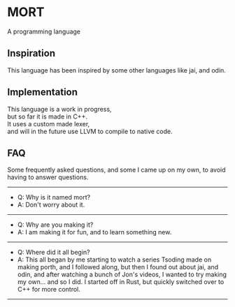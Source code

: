 # MORT 
A programming language 

## Inspiration
This language has been inspired by some other languages like jai, and odin.

## Implementation
This language is a work in progress,  
but so far it is made in C++.  
It uses a custom made lexer,  
and will in the future use LLVM to compile to native code.  

## FAQ

Some frequently asked questions, and some I came up on my own, to avoid having to answer questions.  

---
- Q: Why is it named mort?  
- A:  Don't worry about it.  
---
- Q:  Why are you making it?  
- A:  I am making it for fun, and to learn something new.  
---
- Q:  Where did it all begin?  
- A:  This all began by me starting to watch a series Tsoding made on making porth, and I followed along, but then I found out about jai, and odin, and after watching a bunch of Jon's videos, I wanted to try making my own... and so I did. I started off in Rust, but quickly switched over to C++ for more control.  
---
